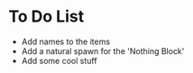 # To Do List
- Add names to the items
- Add a natural spawn for the 'Nothing Block'
- Add some cool stuff
